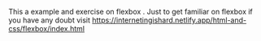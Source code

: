 This a example and exercise on flexbox . Just to get familiar on flexbox
if you have any doubt visit https://internetingishard.netlify.app/html-and-css/flexbox/index.html
